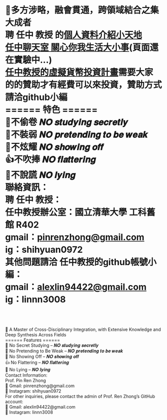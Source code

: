 🌟多方涉略，融會貫通，跨領域結合之集大成者
‎<br>
聘 任中 教授 的<a href="https://pinrenzhong.github.io/pinrenzhong/person%20introduce.html">個人資料介紹小天地<a>
<br>
<a href="https://pinrenzhong.github.io/pinrenzhong/%E4%BB%BB%E4%B8%AD%E5%AF%AE%E5%A4%A9%E5%AE%A4.html">任中聊天室 關心你我生活大小事<a>(頁面還在實驗中...)
<br>
<a href="">任中教授的虛擬貨幣投資計畫<a>需要大家的的贊助才有經費可以來投資，贊助方式請洽github小編
<br>
====== 特色 ======
<br>
📖不偷卷 𝑵𝑶 𝒔𝒕𝒖𝒅𝒚𝒊𝒏𝒈 𝒔𝒆𝒄𝒓𝒆𝒕𝒍𝒚
<br>
💯不裝弱 𝑵𝑶 𝒑𝒓𝒆𝒕𝒆𝒏𝒅𝒊𝒏𝒈 𝒕𝒐 𝒃𝒆 𝒘𝒆𝒂𝒌
<br>
🦚不炫耀 𝑵𝑶 𝒔𝒉𝒐𝒘𝒊𝒏𝒈 𝒐𝒇𝒇
<br>
👍不吹捧 𝑵𝑶 𝒇𝒍𝒂𝒕𝒕𝒆𝒓𝒊𝒏𝒈
<br>
🤥不說謊 𝑵𝑶 𝒍𝒚𝒊𝒏𝒈
<br>
聯絡資訊：
<br>
聘 任中 教授：
<br>
任中教授辦公室：國立清華大學 工科舊館 R402
<br>
gmail：pinrenzhong@gmail.com
<br>
ig：shihyuan0972
<br>
其他問題請洽 任中教授的github帳號小編：
<br>
gmail：alexlin94422@gmail.com
<br>
ig：linnn3008
<br>
<br>
==========================================================
<br>
🌟 A Master of Cross-Disciplinary Integration, with Extensive Knowledge and Deep Synthesis Across Fields
<br>
====== Features ======
<br>
📖 No Secret Studying – 𝑵𝑶 𝒔𝒕𝒖𝒅𝒚𝒊𝒏𝒈 𝒔𝒆𝒄𝒓𝒆𝒕𝒍𝒚
<br>
💯 No Pretending to Be Weak – 𝑵𝑶 𝒑𝒓𝒆𝒕𝒆𝒏𝒅𝒊𝒏𝒈 𝒕𝒐 𝒃𝒆 𝒘𝒆𝒂𝒌
<br>
🦚 No Showing Off – 𝑵𝑶 𝒔𝒉𝒐𝒘𝒊𝒏𝒈 𝒐𝒇𝒇
<br>
👍 No Flattering – 𝑵𝑶 𝒇𝒍𝒂𝒕𝒕𝒆𝒓𝒊𝒏𝒈
<br>
🤥 No Lying – 𝑵𝑶 𝒍𝒚𝒊𝒏𝒈
<br>
Contact Information:
<br>
Prof. Pin Ren Zhong
<br>
📧 Gmail: pinrenzhong@gmail.com
<br>
📸 Instagram: shihyuan0972
<br>
For other inquiries, please contact the admin of Prof. Ren Zhong’s GitHub account:
<br>
📧 Gmail: alexlin94422@gmail.com
<br>
📸 Instagram: linnn3008
